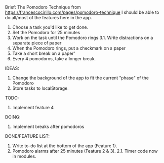 Brief:
The Pomodoro Technique from https://francescocirillo.com/pages/pomodoro-technique
I should be able to do all/most of the features here in the app.

1. Choose a task you'd like to get done.
2. Set the Pomodoro for 25 minutes
3. Work on the task until the Pomodoro rings
  3.1. Write distractions on a separate piece of paper
4. When the Pomodoro rings, put a checkmark on a paper
5. Take a short break on a paper'
6. Every 4 pomodoros, take a longer break.

IDEAS: 
1. Change the background of the app to fit the current "phase" of the Pomodoro
2. Store tasks to localStorage.

TODO:
1. Implement feature 4

DOING:
1. Implement breaks after pomodoros

DONE/FEATURE LIST:
1. Write to-do list at the bottom of the app (Feature 1).
2. Pomodoro alarms after 25 minutes (Feature 2 & 3).
  2.1. Timer code now in modules.